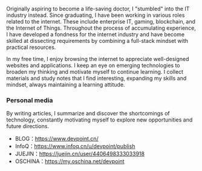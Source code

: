 Originally aspiring to become a life-saving doctor, I "stumbled" into the IT industry instead. Since graduating, I have been working in various roles related to the internet. These include enterprise IT, gaming, blockchain, and the Internet of Things. Throughout the process of accumulating experience, I have developed a fondness for the internet industry and have become skilled at dissecting requirements by combining a full-stack mindset with practical resources.

In my free time, I enjoy browsing the internet to appreciate well-designed websites and applications. I keep an eye on emerging technologies to broaden my thinking and motivate myself to continue learning. I collect materials and study notes that I find interesting, expanding my skills and mindset, always maintaining a learning attitude.

### Personal media

By writing articles, I summarize and discover the shortcomings of technology, constantly motivating myself to explore new opportunities and future directions.

-   BLOG：https://www.devpoint.cn/
-   InfoQ：https://www.infoq.cn/u/devpoint/publish
-   JUEJIN：https://juejin.cn/user/4406498333033918
-   OSCHINA：https://my.oschina.net/devpoint
